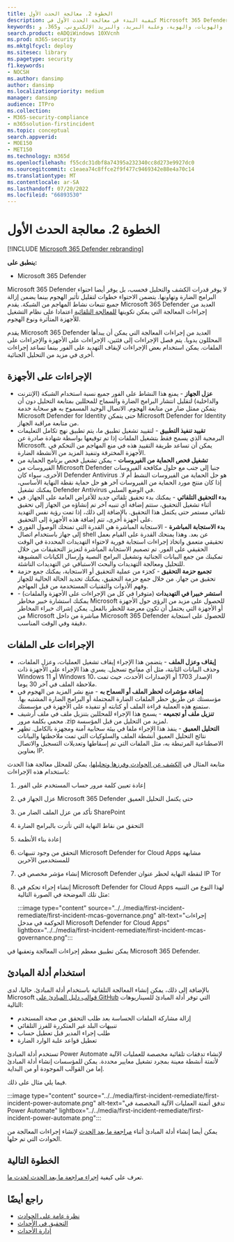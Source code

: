 ```yaml
---
title: الخطوة 2. معالجة الحدث الأول
description: كيفية البدء في معالجة الحدث الأول في Microsoft 365 Defender.
keywords: الحوادث، والتنبيهات، والتحقيق، والارتباط، والهجمات، والآلات، والأجهزة، والمستخدمين، والهويات، والهوية، وعلبة البريد، والبريد الإلكتروني، و365، وmicrosoft، وm365، والاستجابة للحوادث، والهجمات الإلكترونية
search.product: eADQiWindows 10XVcnh
ms.prod: m365-security
ms.mktglfcycl: deploy
ms.sitesec: library
ms.pagetype: security
f1.keywords:
- NOCSH
ms.author: dansimp
author: dansimp
ms.localizationpriority: medium
manager: dansimp
audience: ITPro
ms.collection:
- M365-security-compliance
- m365solution-firstincident
ms.topic: conceptual
search.appverid:
- MOE150
- MET150
ms.technology: m365d
ms.openlocfilehash: f55cdc31dbf8a74395a232340cc8d273e9927dc0
ms.sourcegitcommit: c1eaea74c8ffce2f9f477c9469342e88e4a70c14
ms.translationtype: MT
ms.contentlocale: ar-SA
ms.lasthandoff: 07/20/2022
ms.locfileid: "66893530"
---
```

# <a name="step-2-remediate-your-first-incident"></a>الخطوة 2. معالجة الحدث الأول

[!INCLUDE [Microsoft 365 Defender rebranding](../includes/microsoft-defender.md)]

**ينطبق على:**
- Microsoft 365 Defender

Microsoft 365 Defender لا يوفر قدرات الكشف والتحليل فحسب، بل يوفر أيضا احتواء البرامج الضارة وتهاونها. يتضمن الاحتواء خطوات لتقليل تأثير الهجوم بينما يضمن إزالة جميع تتبعات نشاط المهاجم من الشبكة. يقدم Microsoft 365 Defender العديد من إجراءات المعالجة التي يمكن تكوينها [للمعالجة التلقائية](m365d-autoir.md) اعتمادا على نظام التشغيل للأجهزة المتأثرة ونوع الهجوم.

يقدم Microsoft 365 Defender العديد من إجراءات المعالجة التي يمكن أن يبدأها المحللون يدويا. يتم فصل الإجراءات إلى فئتين، الإجراءات على الأجهزة والإجراءات على الملفات. يمكن استخدام بعض الإجراءات لإيقاف التهديد على الفور بينما تساعد إجراءات أخرى في مزيد من التحليل الجنائية.

## <a name="actions-on-devices"></a>الإجراءات على الأجهزة

- **عزل الجهاز** - يمنع هذا النشاط على الفور جميع نسبة استخدام الشبكة (الإنترنت والداخلية) لتقليل انتشار البرامج الضارة والسماح للمحللين بمتابعة التحليل دون أن يتمكن ممثل ضار من متابعة الهجوم. الاتصال الوحيد المسموح به هو سحابة خدمة Microsoft Defender for Identity حتى يتمكن Microsoft Defender for Identity من متابعة مراقبة الجهاز. 
- **تقييد تنفيذ التطبيق** - لتقييد تشغيل تطبيق ما، يتم تطبيق نهج تكامل التعليمات البرمجية الذي يسمح فقط بتشغيل الملفات إذا تم توقيعها بواسطة شهادة صادرة عن Microsoft. يمكن أن تساعد طريقة التقييد هذه في منع المهاجم من التحكم في الأجهزة المخترقة وتنفيذ المزيد من الأنشطة الضارة.
- **تشغيل فحص الحماية من الفيروسات** - يمكن تشغيل فحص برنامج الحماية من الفيروسات من Microsoft Defender جنبا إلى جنب مع حلول مكافحة الفيروسات الأخرى، سواء كان Defender Antivirus هو حل الحماية من الفيروسات النشط أم لا. إذا كان منتج مورد الحماية من الفيروسات آخر هو حل حماية نقطة النهاية الأساسي، يمكنك تشغيل Defender Antivirus في الوضع السلبي.
- **بدء التحقيق التلقائي** - يمكنك بدء تحقيق تلقائي جديد للأغراض العامة على الجهاز. في أثناء تشغيل التحقيق، ستتم إضافة أي تنبيه آخر تم إنشاؤه من الجهاز إلى تحقيق تلقائي مستمر حتى يكتمل هذا التحقيق. بالإضافة إلى ذلك، إذا تمت رؤية نفس التهديد على أجهزة أخرى، تتم إضافة هذه الأجهزة إلى التحقيق.
- **بدء الاستجابة المباشرة** - الاستجابة المباشرة هي القدرة التي تمنحك الوصول الفوري إلى جهاز باستخدام اتصال shell عن بعد. وهذا يمنحك القدرة على القيام بعمل تحقيقي متعمق واتخاذ إجراءات استجابة فورية لاحتواء التهديدات المحددة في الوقت الحقيقي على الفور. تم تصميم الاستجابة المباشرة لتعزيز التحقيقات من خلال تمكينك من جمع البيانات الجنائية وتشغيل البرامج النصية وإرسال الكيانات المشبوهة للتحليل ومعالجة التهديدات والبحث الاستباقي عن التهديدات الناشئة.
- **تجميع حزمة التحقيق** - كجزء من عملية التحقيق أو الاستجابة، يمكنك جمع حزمة تحقيق من جهاز. من خلال جمع حزمة التحقيق، يمكنك تحديد الحالة الحالية للجهاز وفهم الأدوات والتقنيات المستخدمة من قبل المهاجم. 
- **استشر خبيرا في التهديدات** (متوفرا في كل من الإجراءات على الأجهزة والملفات) - يمكنك استشارة خبير مخاطر Microsoft للحصول على مزيد من الرؤى حول الأجهزة أو الأجهزة التي يحتمل أن تكون معرضة للخطر بالفعل. يمكن إشراك خبراء المخاطر من Microsoft مباشرة من داخل Microsoft 365 Defender للحصول على استجابة دقيقة وفي الوقت المناسب. 

## <a name="actions-on-files"></a>الإجراءات على الملفات

- **إيقاف وعزل الملف** - يتضمن هذا الإجراء إيقاف تشغيل العمليات، وعزل الملفات، وحذف البيانات الثابتة، مثل أي مفاتيح تسجيل. يسري هذا الإجراء على الأجهزة ذات Windows 11 أو Windows 10، الإصدار 1703 أو الإصدارات الأحدث، حيث تمت ملاحظة الملف في آخر 30 يوما. 
- **إضافة مؤشرات لحظر الملف أو السماح به** - منع نشر المزيد من الهجوم في مؤسستك عن طريق حظر الملفات الضارة المحتملة أو البرامج الضارة المشتبه بها. ستمنع هذه العملية قراءة الملف أو كتابته أو تنفيذه على الأجهزة في مؤسستك.
- **تنزيل ملف أو تجميعه** - يسمح هذا الإجراء للمحللين بتنزيل ملف في ملف أرشيف محمي بكلمة مرور .zip لمزيد من التحليل من قبل المؤسسة.
- **التحليل العميق** - ينفذ هذا الإجراء ملفا في بيئة سحابية آمنة ومجهزة بالكامل. تظهر نتائج التحليل العميق أنشطة الملف والسلوكيات التي تمت ملاحظتها والبيانات الاصطناعية المرتبطة به، مثل الملفات التي تم إسقاطها وتعديلات التسجيل والاتصال بعناوين IP. 

متابعة المثال في [الكشف عن الحوادث وفرزها وتحليلها](first-incident-analyze.md#analyze-your-first-incident)، يمكن للمحلل معالجة هذا الحدث باستخدام هذه الإجراءات:

1. إعادة تعيين كلمة مرور حساب المستخدم على الفور
2. عزل الجهاز في Microsoft 365 Defender حتى يكتمل التحليل العميق
3. تأكد من عزل الملف الضار من SharePoint
4. التحقق من نقاط النهاية التي تأثرت بالبرامج الضارة
5. إعادة بناء الأنظمة
6. التحقق من وجود تنبيهات Microsoft Defender for Cloud Apps مشابهة للمستخدمين الآخرين
7. إنشاء مؤشر مخصص في Microsoft Defender لنقطة النهاية لحظر عنوان IP Tor
8. إنشاء إجراء تحكم في Microsoft Defender for Cloud Apps لهذا النوع من التنبيه مثل تلك الموضحة في الصورة التالية:

   :::image type="content" source="../../media/first-incident-remediate/first-incident-mcas-governance.png" alt-text="إجراءات الحوكمة في مدخل Microsoft Defender for Cloud Apps" lightbox="../../media/first-incident-remediate/first-incident-mcas-governance.png":::

يمكن تطبيق معظم إجراءات المعالجة وتعقبها في Microsoft 365 Defender.

## <a name="using-playbooks"></a>استخدام أدلة المبادئ

بالإضافة إلى ذلك، يمكن إنشاء المعالجة التلقائية باستخدام أدلة المبادئ. حاليا، لدى Microsoft [قوالب دليل المبادئ على GitHub](https://github.com/microsoft/Microsoft-Cloud-App-Security/tree/master/Playbooks) التي توفر أدلة المبادئ للسيناريوهات التالية:

- إزالة مشاركة الملفات الحساسة بعد طلب التحقق من صحة المستخدم
- تنبيهات البلد غير المتكررة للفرز التلقائي
- طلب إجراء المدير قبل تعطيل حساب
- تعطيل قواعد علبة الوارد الضارة

تستخدم أدلة المبادئ Power Automate لإنشاء تدفقات تلقائية مخصصة للعمليات الآلية لأتمتة أنشطة معينة بمجرد تشغيل معايير محددة. يمكن للمؤسسات إنشاء أدلة المبادئ إما من القوالب الموجودة أو من البداية. 

فيما يلي مثال على ذلك.
 
:::image type="content" source="../../media/first-incident-remediate/first-incident-power-automate.png" alt-text="تدفق أتمتة العمليات الآلية المخصصة في Power Automate" lightbox="../../media/first-incident-remediate/first-incident-power-automate.png"::: 
 
يمكن أيضا إنشاء أدلة المبادئ أثناء [مراجعة ما بعد الحدث](first-incident-post.md) لإنشاء إجراءات المعالجة من الحوادث التي تم حلها. 

## <a name="next-step"></a>الخطوة التالية

تعرف على كيفية [إجراء مراجعة ما بعد الحدث لحدث ما](first-incident-post.md).

## <a name="see-also"></a>راجع أيضًا

- [نظرة عامة على الحوادث](incidents-overview.md)
- [التحقيق في الأحداث](investigate-incidents.md)
- [إدارة الأحداث](manage-incidents.md)
